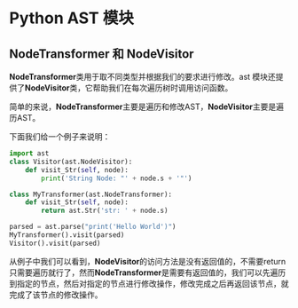 # Python AST 模块

## NodeTransformer 和 NodeVisitor

**NodeTransformer**类用于取不同类型并根据我们的要求进行修改。ast 模块还提供了**NodeVisitor**类，它帮助我们在每次遍历树时调用访问函数。

简单的来说，**NodeTransformer**主要是遍历和修改AST，**NodeVisitor**主要是遍历AST。

下面我们给一个例子来说明：

```python
import ast
class Visitor(ast.NodeVisitor):
    def visit_Str(self, node):
        print('String Node: "' + node.s + '"')

class MyTransformer(ast.NodeTransformer):
    def visit_Str(self, node):
        return ast.Str('str: ' + node.s)

parsed = ast.parse("print('Hello World')")
MyTransformer().visit(parsed)
Visitor().visit(parsed)
```

从例子中我们可以看到，**NodeVisitor**的访问方法是没有返回值的，不需要return只需要遍历就行了，然而**NodeTransformer**是需要有返回值的，我们可以先遍历到指定的节点，然后对指定的节点进行修改操作，修改完成之后再返回该节点，就完成了该节点的修改操作。